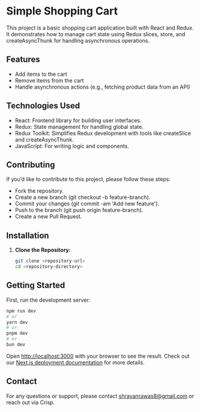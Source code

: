 # Simple Shopping Cart

This project is a basic shopping cart application built with React and Redux. It demonstrates how to manage cart state using Redux slices, store, and createAsyncThunk for handling asynchronous operations.

## Features

  - Add items to the cart
  - Remove items from the cart
  - Handle asynchronous actions (e.g., fetching product data from an API)

## Technologies Used

  - React: Frontend library for building user interfaces.
  - Redux: State management for handling global state.
  - Redux Toolkit: Simplifies Redux development with tools like createSlice and createAsyncThunk.
  - JavaScript: For writing logic and components.

## Contributing

If you’d like to contribute to this project, please follow these steps:

  - Fork the repository.
  - Create a new branch (git checkout -b feature-branch).
  - Commit your changes (git commit -am 'Add new feature').
  - Push to the branch (git push origin feature-branch).
  - Create a new Pull Request.
   
## Installation

1. **Clone the Repository:**
   
   ```bash
   git clone <repository-url>
   cd <repository-directory>

## Getting Started

First, run the development server:

```bash
npm run dev
# or
yarn dev
# or
pnpm dev
# or
bun dev
```

Open [http://localhost:3000](http://localhost:3000) with your browser to see the result.
Check out our [Next.js deployment documentation](https://nextjs.org/docs/deployment) for more details.

## Contact
For any questions or support, please contact shravanrawas8@gmail.com or reach out via Crisp.
